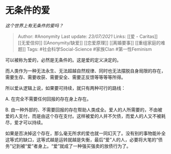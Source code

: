 # 无条件的爱
*这个世界上有无条件的爱吗？*

> Author: #Anonymity
Last update: *23/07/2021* 
Links: [[爱 - Caritas]] [[无爱信仰]] [[Anonymity/缺爱]] [[恋爱原理]] [[离婚要事]] [[重组家庭的难题]]
Tags:  #社会科学Social-Science #家族Clan #第一性Feminism  




可以被称为爱的，必然是无条件的。这是爱的定义决定的。

而人类作为一种无法永生、无法超越自然规律、同时也无法摆脱自身局限的存在，需要生存、需要收获、需要安全、需要正反馈等等等等所得。

所以爱从逻辑上说，如果要可持续，就只有两种可行的路线：

A. 在完全不需要任何回报的存在身上存在。

B. 由一种外部的、不需要回报的存在帮助人类成全。爱人的人所需要的，不由被爱的人支付，而是由这个存在支付。这样被爱的人并不欠债，而爱人的人又不被耗尽，爱才可以持续。

如果是否决掉这个存在，那么毫无所求的爱也就一同幻灭了。没有别的事物能补全这等式的缺口，这等式越是运转就越是失衡，最后“爱”人的人，必要将大笔的“债务”记到被“爱”者身上。“爱”就成了一种强买强卖的放债行为了。



